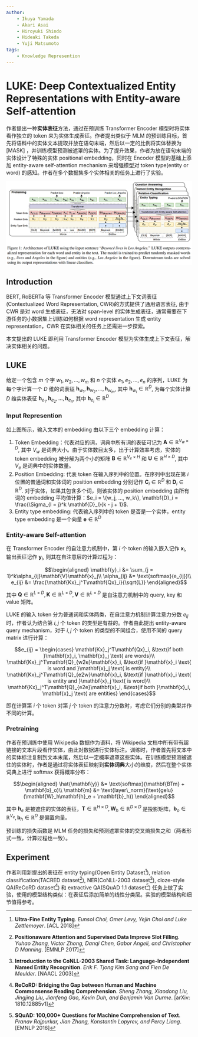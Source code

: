 ```yaml
---
author:
    - Ikuya Yamada
    - Akari Asai
    - Hiroyuki Shindo
    - Hideaki Takeda
    - Yuji Matsumoto
tags:
    - Knowledge Represention
---
```


# LUKE: Deep Contextualized Entity Representations with Entity-aware Self-attention

作者提出一种**实体表征**方法，通过在预训练 Transformer Encoder 模型时将实体看作独立的 token 来为实体生成表征。作者提出类似于 MLM 的预训练目标，首先将语料中的实体文本提取并放在语句末端，然后以一定的比例将实体替换为 $\text{[MASK]}$ ，并训练模型预测被遮罩的实体。为了提升效果，作者为放在语句末端的实体设计了特殊的实体 positional embedding，同时在 Encoder 模型的基础上添加 entity-aware self-attention mechanism 来增强模型对 token type(entity or word) 的感知。作者在多个数据集多个实体相关的任务上进行了实验。

![](LUKE/1.png)

## Introduction

BERT, RoBERTa 等 Transformer Encoder 模型通过上下文词表征(Contextualized Word Representation, CWR)的方式提供了通用语言表征, 由于 CWR 是对 word 生成表征，无法对 span-level 的实体生成表征，通常需要在下游任务的小数据集上训练如何根据 word representation 生成 entity representation，CWR 在实体相关的任务上还需进一步探索。

本文提出的 LUKE 即利用 Transformer Encoder 模型为实体生成上下文表征，解决实体相关的问题。

## LUKE

给定一个包含 $m$ 个字 $w_1, w_2, ..., w_m$ 和 $n$ 个实体 $e_1, e_2, ..., e_n$ 的序列，LUKE 为每个字计算一个 $D$ 维的词表征 $\mathbf{h}_{w_1}, \mathbf{h}_{w_2}, ..., \mathbf{h}_{w_m}$, 其中 $\mathbf{h}_{w_i} \in \mathbb{R}^D$, 为每个实体计算 $D$ 维实体表征 $\mathbf{h}_{e_1}, \mathbf{h}_{e_2}, ..., \mathbf{h}_{e_n}$, 其中 $\mathbf{h}_{e_i} \in \mathbb{R}^D$

### Input Represention

如上图所示，输入文本的 embedding 由以下三个 embedding 计算：

1. Token Embedding：代表对应的词，词典中所有词的表征可记为 $\mathbf{A}\in\mathbb{R}^{V_w\times D}$, 其中 $V_w$ 是词典大小。由于实体数目太多，出于计算效率考虑，实体的 token embedding 被分解为两个小的矩阵 $\mathbf{B}\in\mathbb{R}^{V_e\times H}$ 和 $\mathbf{U}\in\mathbb{R}^{H\times D}$, 其中 $V_e$ 是词典中的实体数量。
2. Position Embedding: 代表 token 在输入序列中的位置。在序列中出现在第 $i$ 位置的普通词和实体词的 position embedding 分别记作 $\mathbf{C}_i\in\mathbb{R}^D$ 和 $\mathbf{D}_i\in\mathbb{R}^D$. 对于实体，如果其包含多个词，则该实体的 position embedding 由所有词的 embedding 平均值计算：$e_i = \{w_j, ..., w_k\}, \mathbf{D}_i = \frac{\Sigma_{l = j}^k \mathbf{D}_l}{k - j + 1}$.
3. Entity type embedding: 代表输入序列中的 token 是否是一个实体，entity type embedding 是一个向量 $\mathbf{e}\in\mathbb{R}^D$

### Entity-aware Self-attention

在 Transformer Encoder 的自注意力机制中，第 $i$ 个 token 的输入嵌入记作 $\mathbf{x}_i$, 输出表征记作 $\mathbf{y}_i$, 则其在自注意层的计算过程为：

$$\begin{aligned}
    \mathbf{y}_i &= \sum_{j = 1}^k\alpha_{ij}\mathbf{V}\mathbf{x}_j\\
    \alpha_{ij} &= \text{softmax}(e_{ij})\\
    e_{ij} &= \frac{\mathbf{Kx}_j^T\mathbf{Qx}_i}{\sqrt{L}}
\end{aligned}$$

其中 $\mathbf{Q}\in\mathbb{R}^{L\times D}, \mathbf{K}\in\mathbb{R}^{L\times D}, \mathbf{V}\in\mathbb{R}^{L\times D}$ 是自注意力机制中的 query, key 和 value 矩阵。

LUKE 的输入 token 分为普通词和实体两类，在自注意力机制计算注意力分数 $e_{ij}$ 时，作者认为结合第 $i, j$ 个 token 的类型是有益的。作者由此提出 entity-aware query mechanism，对于 $i, j$ 个 token 的类型的不同组合，使用不同的 query matrix 进行计算：

$$e_{ij} = \begin{cases}
    \mathbf{Kx}_j^T\mathbf{Qx}_i, &\text{if both }\mathbf{x}_i, \mathbf{x}_j \text{ are words}\\
    \mathbf{Kx}_j^T\mathbf{Q}_{w2e}\mathbf{x}_i, &\text{if }\mathbf{x}_i \text{ is word and }\mathbf{x}_j \text{ is entity}\\
    \mathbf{Kx}_j^T\mathbf{Q}_{e2w}\mathbf{x}_i, &\text{if }\mathbf{x}_i \text{ is entity and }\mathbf{x}_j \text{ is word}\\
    \mathbf{Kx}_j^T\mathbf{Q}_{e2e}\mathbf{x}_i, &\text{if both }\mathbf{x}_i, \mathbf{x}_j \text{ are entities}
\end{cases}$$

即在计算第 $i$ 个 token 对第 $j$ 个 token 的注意力分数时，考虑它们分别的类型并作不同的计算。

### Pretraining

作者在预训练中使用 Wikipedia 数据作为语料，将 Wikipedia 文档中所有带有超链接的文本片段看作实体，由此对数据进行实体标注。训练时，作者首先将文本中的实体标注复制到文本末尾，然后以一定概率遮罩这些实体。在训练模型预测被遮住的实体时，作者是通过将实体表征映射到**实体词典**大小的维度，然后在整个实体词典上进行 softmax 获得概率分布：

$$\begin{aligned}
    \hat{\mathbf{y}} &= \text{softmax}(\mathbf{BTm} + \mathbf{b}_o)\\
    \mathbf{m} &= \text{layer\_norm}(\text{gelu}(\mathbf{W}_h\mathbf{h}_e + \mathbf{b}_h))
\end{aligned}$$

其中 $\mathbf{h}_e$ 是被遮住的实体的表征，$\mathbf{T}\in\mathbb{R}^{H\times D}, \mathbf{W}_h\in\mathbb{R}^{D\times D}$ 是投影矩阵，$\mathbf{b}_o\in\mathbb{R}^{V_e}, \mathbf{b}_h\in\mathbb{R}^D$ 是偏置向量。

预训练的损失函数是 MLM 任务的损失和预测遮罩实体的交叉熵损失之和（两者形式一致，计算过程也一致）。

## Experiment

作者利用新提出的表征在 entity typing(Open Entity Dataset[^OpenEntity]), relation classification(TACRED dataset[^TACRED]), NER(CoNLL-2003 dataset[^CoNLL-2003]), cloze-style QA(ReCoRD dataset[^ReCoRD]) 和 extractive QA(SQuAD 1.1 dataset[^SQuAD1.1]) 任务上做了实验，使用的模型结构类似：在表征后添加简单的线性分类层。实验的模型结构和细节值得参考。

[^OpenEntity]: **Ultra-Fine Entity Typing**. *Eunsol Choi, Omer Levy, Yejin Choi and Luke Zettlemoyer*. [ACL 2018]
[^TACRED]: **Positionaware Attention and Supervised Data Improve Slot Filling**. *Yuhao Zhang, Victor Zhong, Danqi Chen, Gabor Angeli, and Christopher D Manning*. [EMNLP 2017]
[^CoNLL-2003]: **Introduction to the CoNLL-2003 Shared Task: Language-Independent Named Entity Recognition**. *Erik F. Tjong Kim Sang and Fien De Meulder*. [NAACL 2003]
[^ReCoRD]: **ReCoRD: Bridging the Gap between Human and Machine Commonsense Reading Comprehension**. *Sheng Zhang, Xiaodong Liu, Jingjing Liu, Jianfeng Gao, Kevin Duh, and Benjamin Van Durme*. [arXiv: 1810.12885v1]
[^SQuAD1.1]: **SQuAD: 100,000+ Questions for Machine Comprehension of Text**. *Pranav Rajpurkar, Jian Zhang, Konstantin Lopyrev, and Percy Liang*. [EMNLP 2016]